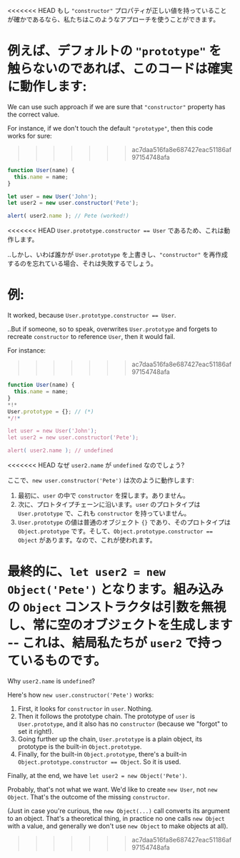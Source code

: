 <<<<<<< HEAD
もし `"constructor"` プロパティが正しい値を持っていることが確かであるなら、私たちはこのようなアプローチを使うことができます。

例えば、デフォルトの `"prototype"` を触らないのであれば、このコードは確実に動作します:
=======
We can use such approach if we are sure that `"constructor"` property has the correct value.

For instance, if we don't touch the default `"prototype"`, then this code works for sure:
>>>>>>> ac7daa516fa8e687427eac51186af97154748afa

```js run
function User(name) {
  this.name = name;
}

let user = new User('John');
let user2 = new user.constructor('Pete');

alert( user2.name ); // Pete (worked!)
```

<<<<<<< HEAD
`User.prototype.constructor == User` であるため、これは動作します。

..しかし、いわば誰かが `User.prototype` を上書きし、`"constructor"` を再作成するのを忘れている場合、それは失敗するでしょう。

例:
=======
It worked, because `User.prototype.constructor == User`.

..But if someone, so to speak, overwrites `User.prototype` and forgets to recreate `constructor` to reference `User`, then it would fail.

For instance:
>>>>>>> ac7daa516fa8e687427eac51186af97154748afa

```js run
function User(name) {
  this.name = name;
}
*!*
User.prototype = {}; // (*)
*/!*

let user = new User('John');
let user2 = new user.constructor('Pete');

alert( user2.name ); // undefined
```

<<<<<<< HEAD
なぜ `user2.name` が `undefined` なのでしょう?

ここで、`new user.constructor('Pete')` は次のように動作します:

1. 最初に、`user` の中で `constructor` を探します。ありません。
2. 次に、プロトタイプチェーンに沿います。`user` のプロトタイプは `User.prototype` で、これも `constructor` を持っていません。
3. `User.prototype` の値は普通のオブジェクト `{}` であり、そのプロトタイプは `Object.prototype` です。そして、`Object.prototype.constructor == Object` があります。なので、これが使われます。

最終的に、`let user2 = new Object('Pete')` となります。組み込みの `Object` コンストラクタは引数を無視し、常に空のオブジェクトを生成します -- これは、結局私たちが `user2` で持っているものです。 
=======
Why `user2.name` is `undefined`?

Here's how `new user.constructor('Pete')` works:

1. First, it looks for `constructor` in `user`. Nothing.
2. Then it follows the prototype chain. The prototype of `user` is `User.prototype`, and it also has no `constructor` (because we "forgot" to set it right!).
3. Going further up the chain, `User.prototype` is a plain object, its prototype is the built-in `Object.prototype`. 
4. Finally, for the built-in `Object.prototype`, there's a built-in `Object.prototype.constructor == Object`. So it is used.

Finally, at the end, we have `let user2 = new Object('Pete')`. 

Probably, that's not what we want. We'd like to create `new User`, not `new Object`. That's the outcome of the missing `constructor`.

(Just in case you're curious, the `new Object(...)` call converts its argument to an object. That's a theoretical thing, in practice no one calls `new Object` with a value, and generally we don't use `new Object` to make objects at all).
>>>>>>> ac7daa516fa8e687427eac51186af97154748afa
